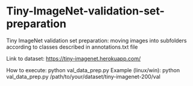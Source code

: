 # Tiny-ImageNet-validation-set-preparation
Tiny ImageNet validation set preparation: moving images into subfolders according to classes described in annotations.txt file 

Link to dataset: https://tiny-imagenet.herokuapp.com/

How to execute: python val_data_prep.py <path to val set>
Example (linux/win): python val_data_prep.py /path/to/your/dataset/tiny-imagenet-200/val
